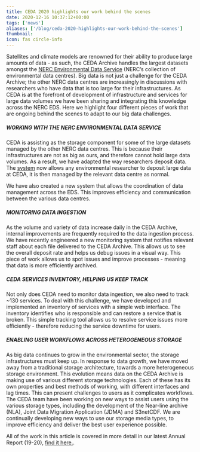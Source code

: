 ```yaml
---
title: CEDA 2020 highlights our work behind the scenes
date: 2020-12-16 10:37:12+00:00
tags: ['news']
aliases: ['/blog/ceda-2020-highlights-our-work-behind-the-scenes']
thumbnail: 
icon: fas circle-info
---
```


Satellites and climate models are renowned for their ability to produce large amounts of data - as such, the CEDA Archive handles the largest datasets amongst the [NERC Environmental Data Service](https://nerc.ukri.org/research/sites/environmental-data-service-eds/) (NERC’s collection of environmental data centres). Big data is not just a challenge for the CEDA Archive; the other NERC data centres are increasingly in discussions with researchers who have data that is too large for their infrastructures. As CEDA is at the forefront of development of infrastructure and services for large data volumes we have been sharing and integrating this knowledge across the NERC EDS. Here we highlight four different pieces of work that are ongoing behind the scenes to adapt to our big data challenges. 



##### WORKING WITH THE NERC ENVIRONMENTAL DATA SERVICE


##### 


CEDA is assisting as the storage component for some of the large datasets managed by the other NERC data centres. This is because their infrastructures are not as big as ours, and therefore cannot hold large data volumes. As a result, we have adapted the way researchers deposit data. The [system](https://arrivals.ceda.ac.uk/intro/) now allows any environmental researcher to deposit large data at CEDA, it is then managed by the relevant data centre as normal.   
  
We have also created a new system that allows the coordination of data management across the EDS. This improves efficiency and communication between the various data centres.   





##### MONITORING DATA INGESTION


As the volume and variety of data increase daily in the CEDA Archive, internal improvements are frequently required to the data ingestion process. We have recently engineered a new monitoring system that notifies relevant staff about each file delivered to the CEDA Archive. This allows us to see the overall deposit rate and helps us debug issues in a visual way. This piece of work allows us to spot issues and improve processes - meaning that data is more efficiently archived.  



##### CEDA SERVICES INVENTORY, HELPING US KEEP TRACK


Not only does CEDA need to monitor data ingestion, we also need to track ~130 services. To deal with this challenge, we have developed and implemented an inventory of services with a simple web interface. The inventory identifies who is responsible and can restore a service that is broken. This simple tracking tool allows us to resolve service issues more efficiently - therefore reducing the service downtime for users.



##### ENABLING USER WORKFLOWS ACROSS HETEROGENEOUS STORAGE


As big data continues to grow in the environmental sector, the storage infrastructures must keep up. In response to data growth, we have moved away from a traditional storage architecture, towards a more heterogeneous storage environment. This evolution means data on the CEDA Archive is making use of various different storage technologies. Each of these has its own properties and best methods of working, with different interfaces and lag times. This can present challenges to users as it complicates workflows. The CEDA team have been working on new ways to assist users using the various storage types, including the development of the Near-line archive (NLA), Joint Data Migration Application (JDMA) and S3netCDF. We are continually developing new ways to use our storage media types, to improve efficiency and deliver the best user experience possible. 



All of the work in this article is covered in more detail in our latest Annual Report (19-20), [find it here.](https://www.ceda.ac.uk/about/highlights/). 


